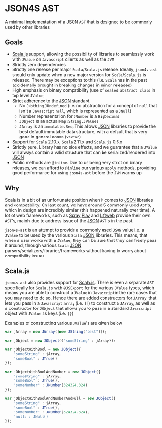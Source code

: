# JSON4S AST

A minimal implementation of a [JSON](https://en.wikipedia.org/wiki/JSON) `AST` that is designed to be commonly used by other libraries

## Goals
- [Scala.js](https://github.com/scala-js/scala-js) support, allowing the possibility of 
libraries to seamlessly work with `JValue` on `Javascript` clients as well as the `JVM`
- Strictly zero dependencies
- Strictly one release per major `Scala`/`Scala.js` release. Ideally, `json4s-ast` should only update when a new major 
version for `Scala`/`Scala.js` is released. There may be exceptions to this (i.e. `Scala` has in the past accidentally
brought in breaking changes in minor releases)
- High emphasis on binary compatibility (use of `sealed abstract class` in top level `JValue`)
- Strict adherence to the [JSON](https://en.wikipedia.org/wiki/JSON) standard. 
    - No `JNothing`,`JUndefined` (i.e. no abstraction for a concept of `null` that isn't a `Javascript` `null`, which is
    represented as a `JNull`)
    - Number representation for `JNumber` is a `BigDecimal`
    - `JObject` is an actual `Map[String,JValue]`
    - `JArray` is an `immutable.Seq`. This allows [JSON](https://en.wikipedia.org/wiki/JSON) 
    libraries to provide the best default immutable data structure, with a default that is very good in general cases
    (`Vector`)
- Support for `Scala` 2.10.x, `Scala` 2.11.x and `Scala.js` 0.6.x
- Strictly pure. Library has no side effects, and we guarantee that a `JValue` will always contain a valid structure 
that can be serialized/rendered into [JSON](https://en.wikipedia.org/wiki/JSON)
- Public methods are `@inline`. Due to us being very strict on binary releases, we can afford to `@inline` our various
`apply` methods, providing good performance for using `json4s-ast` before the `JVM` warms up

## Why
Scala is in a bit of an unfortunate position when it comes to [JSON](https://en.wikipedia.org/wiki/JSON) libraries and
compatibility. On last count, we have around 5 commonly used `AST`'s, which in design are incredibly similar (this happened
naturally over time). A lot of web frameworks, such as [Spray](http://spray.io/),[Play](https://www.playframework.com/) and
[Liftweb](https://www.playframework.com/) provide their own `AST`'s, mainly due to address issue of the 
[JSON](https://en.wikipedia.org/wiki/JSON) `AST`'s in the past.

`json4s-ast` is an attempt to provide a commonly used `JSON` value i.e. a `JValue` to be used by the various `Scala`
[JSON](https://en.wikipedia.org/wiki/JSON) libraries. This means, that when a user works with a `JValue`, 
they can be sure that they can freely pass it around, through various `Scala` 
[JSON](https://en.wikipedia.org/wiki/JSON) parsers/serializers/libraries/frameworks without having to worry about 
compatibility issues.

## Scala.js
`json4s-ast` also provides support for [Scala.js](https://github.com/scala-js/scala-js). 
There is even a separate `AST` specifically for `Scala.js` with `@JSExport` for the various `JValue` types, 
which means you are able to construct a `JValue` in `Javascript`in the rare cases that you may need to do so. 
Hence there are added constructors for `JArray`, that lets you pass in a `Javascript` `array` (i.e. `[]`) 
to construct a `JArray`, as well as a constructor for `JObject` that allows you to pass in a standard `Javascript` 
object with `JValue` as keys (i.e. `{}`)

Examples of constructing various `JValue`'s are given below

```javascript
var jArray = new JArray([new JString("test")]);

var jObject = new JObject({"someString" : jArray});

var jObjectWithBool = new JObject({
    "someString" : jArray,
    "someBool" : JTrue()
});

var jObjectWithBoolAndNumber = new JObject({
    "someString" : jArray,
    "someBool" : JTrue(),
    "someNumber" : JNumber(324324.324)
});

var jObjectWithBoolAndNumberAndNull = new JObject({
    "someString" : jArray,
    "someBool" : JTrue(),
    "someNumber" : JNumber(324324.324),
    "null: : JNull()
});
```